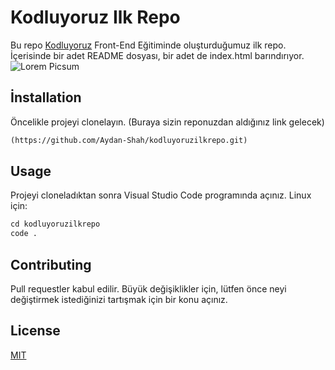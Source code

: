 # Kodluyoruz Ilk Repo
Bu repo [Kodluyoruz](https://kodluyoruz.org) Front-End Eğitiminde oluşturduğumuz ilk repo. İçerisinde bir adet README dosyası, bir adet de index.html barındırıyor.
![Lorem Picsum](https://picsum.photos/200/300)
## İnstallation
Öncelikle projeyi clonelayın. (Buraya sizin reponuzdan aldığınız link gelecek)
```markdown
(https://github.com/Aydan-Shah/kodluyoruzilkrepo.git)
```
## Usage
Projeyi cloneladıktan sonra Visual Studio Code programında açınız.
Linux için:
```markdown
cd kodluyoruzilkrepo
code .
```
## Contributing
Pull requestler kabul edilir. Büyük değişiklikler için, lütfen önce neyi değiştirmek istediğinizi tartışmak için bir konu açınız.
## License
[MIT](https://choosealicense.com/licenses/mit/)

